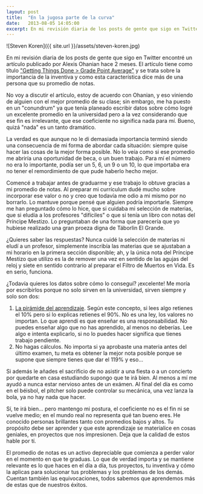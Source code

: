 ```yaml
---
layout: post
title:  "En la jugosa parte de la curva"
date:   2013-08-05 14:05:00
excerpt: En mi revisión diaria de los posts de gente que sigo en Twitter encontré un artículo publicado por Alexis Ohanian hace 2 meses. El artículo tiene como título "Getting Things Done > Grade Point Average"
---
```


![Steven Koren]({{ site.url }}/assets/steven-koren.jpg)

En mi revisión diaria de los posts de gente que sigo en Twitter encontré un artículo publicado por Alexis Ohanian hace 2 meses. El artículo tiene como título ["Getting Things Done > Grade Point Average"][link-Alexis-Ohanian] y se trata sobre la importancia de la inventiva y como esta característica dice más de una persona que su promedio de notas.

No voy a discutir el artículo, estoy de acuerdo con Ohanian, y eso viniendo de alguien con el mejor promedio de su clase; sin embargo, me ha puesto en un "conundrum" ya que tenía planeado escribir datos sobre cómo logré un excelente promedio en la universidad pero a la vez considerando que ese fin es irrelevante, que ese coeficiente no significa nada para mí. Bueno, quizá "nada" es un tanto dramático.

La verdad es que aunque no le di demasiada importancia terminó siendo una consecuencia de mi forma de abordar cada situación: siempre quise hacer las cosas de la mejor forma posible. No lo veía como si ese promedio me abriría una oportunidad de beca, o un buen trabajo. Para mí el número no era lo importante, podía ser un 5, 6, un 9 o un 10, lo que importaba era no tener el remordimiento de que pude haberlo hecho mejor.

Comencé a trabajar antes de graduarme y ese trabajo lo obtuve gracias a mi promedio de notas. Al preparar mi currículum dudé mucho sobre incorporar ese valor o no y creo que todavía me odio a mi mismo por no borrarlo. Lo mantuve porque pensé que alguien podría importarle. Siempre me han preguntado cómo lo hice, que si cuidaba mi selección de materias, que si eludía a los profesores "difíciles" o que si tenía un libro con notas del Príncipe Mestizo. Lo preguntaban de una forma que parecería que yo hubiese realizado una gran proeza digna de Táborlin El Grande.

&iquest;Quieres saber las respuestas? Nunca cuidé la selección de materias ni eludí a un profesor, simplemente inscribía las materias que se ajustaban a mi horario en la primera sección disponible; ah, y la única nota del Príncipe Mestizo que utilizo es la de remover una vez en sentido de las agujas del reloj y siete en sentido contrario al preparar el Filtro de Muertos en Vida. Es en serio, funciona.

&iquest;Todavía quieres los datos sobre cómo lo conseguí? &iexcl;excelente! Me moría por escribirlos porque no solo sirven en la universidad, sirven siempre y solo son dos:

1. [La pirámide del aprendizaje][link-LearningPyramid]. Según este concepto, si lees algo retienes el 10% pero si lo explicas retienes el 90%. No es una ley, los valores no importan. Lo que aprendí es que enseñar es una responsabilidad. No puedes enseñar algo que no has aprendido, al menos no deberías. Lee algo e intenta explicarlo, si no lo puedes hacer significa que tienes trabajo pendiente.
2. No hagas cálculos. No importa si ya aprobaste una materia antes del último examen, tu meta es obtener la mejor nota posible porque se supone que siempre tienes que dar el 119% y eso...

Si además le añades el sacrificio de no asistir a una fiesta o a un concierto por quedarte en casa estudiando supongo que te irá bien. Al menos a mí me ayudó a nunca estar nervioso antes de un exámen. Al final del día es como en el béisbol, el pitcher solo puede controlar su mecánica, una vez lanza la bola, ya no hay nada que hacer.

Sí, te irá bien... pero mantengo mi postura, el coeficiente no es el fin ni se vuelve medio; en el mundo real no representa qué tan bueno eres. He conocido personas brillantes tanto con promedios bajos y altos. Tu propósito debe ser aprender y que este aprendizaje se materialice en cosas geniales, en proyectos que nos impresionen. Deja que la calidad de estos hable por tí.

El promedio de notas es un activo depreciable que comienza a perder valor en el momento en que te graduas. Lo que de verdad importa y se mantiene relevante es lo que haces en el día a día, tus proyectos, tu inventiva y cómo la aplicas para solucionar tus problemas y los problemas de los demás. Cuentan también las equivocaciones, todos sabemos que aprendemos más de estas que de nuestros éxitos.

[link-Alexis-Ohanian]:http://alexisohanian.com/getting-things-done-%3E-grade-point-average
[link-LearningPyramid]:http://www.lifewisdominstitute.org/images/triangles/thelearning-pyramid.gif